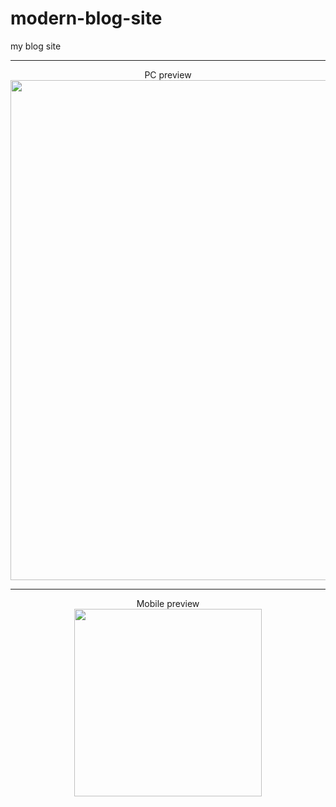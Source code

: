 # modern-blog-site

my blog site
<hr />
<p align="center">
PC preview

<img src="/preview/PCn.gif?" width="800px"> 
</p>
<hr />
<p align="center">
Mobile preview<br>

<img src="/preview/Mobilen.gif" width="300px">
</p>

